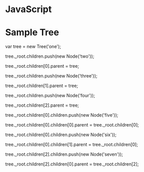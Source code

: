 # JavaScript

# Sample Tree
var tree = new Tree('one');

tree._root.children.push(new Node('two'));

tree._root.children[0].parent = tree;

tree._root.children.push(new Node('three'));

tree._root.children[1].parent = tree;

tree._root.children.push(new Node('four'));

tree._root.children[2].parent = tree;

tree._root.children[0].children.push(new Node('five'));

tree._root.children[0].children[0].parent = tree._root.children[0];

tree._root.children[0].children.push(new Node('six'));

tree._root.children[0].children[1].parent = tree._root.children[0];

tree._root.children[2].children.push(new Node('seven'));

tree._root.children[2].children[0].parent = tree._root.children[2];
